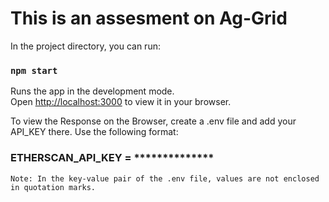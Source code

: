 # This is an assesment on Ag-Grid

In the project directory, you can run:

### `npm start`

Runs the app in the development mode.\
Open [http://localhost:3000](http://localhost:3000) to view it in your browser.

To view the Response on the Browser, create a .env file and add your API_KEY there. Use the following format:

### ETHERSCAN_API_KEY = **************  

`Note: In the key-value pair of the .env file, values are not enclosed in quotation marks.`






